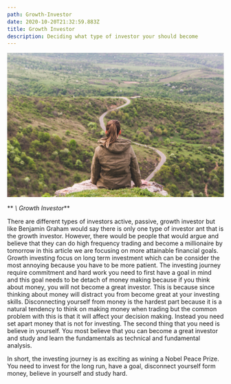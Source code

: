 ```yaml
---
path: Growth-Investor
date: 2020-10-20T21:32:59.883Z
title: Growth Investor
description: Deciding what type of investor your should become
---
```

![](../assets/vlad-bagacian.jpg "Investing Journey")



 ** *\    Growth Investor***

There are different types of investors active, passive, growth investor but like Benjamin Graham would say there is only one type of investor ant that is the growth investor. 
However, there would be people that would argue and believe that they can do high frequency trading and become a millionaire by tomorrow in this article we are focusing on more attainable financial goals. Growth investing focus on long term investment which can be consider the most annoying because you have to be more patient. The investing journey require commitment and hard work you need to first have a goal in mind and this goal needs to be detach of money making because if you think about money, you will not become a great investor. This is because since thinking about money will distract you from become great at your investing skills.  Disconnecting yourself from money is the hardest part because it is a natural tendency to think on making money when trading but the common problem with this is that it will affect your decision making. Instead you need set apart money that is not for investing. 
The second thing that you need is believe in yourself. You most believe that you can become a great investor and study and learn the fundamentals as technical and fundamental analysis. 

In short, the investing journey is as exciting as wining a Nobel Peace Prize. You need to invest for the long run, have a goal, disconnect yourself form money, believe in yourself and study hard.